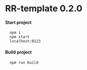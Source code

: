 # RR-template 0.2.0

#### Start project
```
  npm i
  npm start
  localhost:8123
```

#### Build project
```
  npm run build
```
